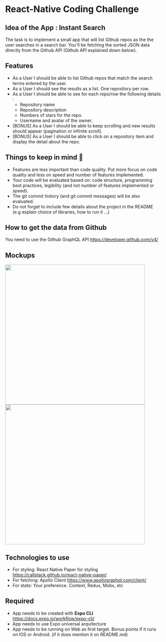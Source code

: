 # React-Native Coding Challenge

## Idea of the App : Instant Search
The task is to implement a small app that will list Github repos as the the user searches in a search bar. 
You'll be fetching the sorted JSON data directly from the Github API (Github API explained down below). 

## Features
* As a User I should be able to list Github repos that match the search terms entered by the user. 
* As a User I should see the results as a list. One repository per row. 
* As a User I should be able to see for each repo/row the following details :
  * Repository name
  * Repository description 
  * Numbers of stars for the repo. 
  * Username and avatar of the owner. 
* [BONUS] As a User I should be able to keep scrolling and new results should appear (pagination or infinite scroll).
* [BONUS] As a User I should be able to click on a repository item and display the detail about the repo.


## Things to keep in mind 🚨
* Features are less important than code quality. Put more focus on code quality and less on speed and number of features implemented. 
* Your code will be evaluated based on: code structure, programming best practices, legibility (and not number of features implemented or speed). 
* The git commit history (and git commit messages) will be also evaluated.
* Do not forget to include few details about the project in the README (e.g explain choice of libraries, how to run it ...) 

## How to get the data from Github 
You need to use the Github GraphQL API <https://developer.github.com/v4/>

## Mockups
<img src="https://raw.githubusercontent.com/teopeurt/react-native-coding-challenge/master/screen-1.png" width="448">

<img src="https://raw.githubusercontent.com/teopeurt/react-native-coding-challenge/master/screen-2.png" width="448">

## Technologies to use 

* For styling: React Native Paper for styling <https://callstack.github.io/react-native-paper/>
* For fetching: Apollo Client <https://www.apollographql.com/client/>
* For state: Your preference. Context, Redux, Mobx, etc

## Required

- App needs to be created with **Expo CLI** <https://docs.expo.io/workflow/expo-cli/>
- App needs to use Expo universal arquitecture
- App needs to be running on Web as first target. Bonus points if it runs on IOS or Android. (if it does mention it on README.md)

